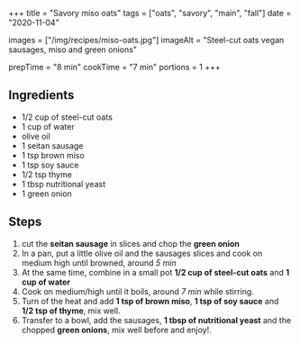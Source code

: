 +++
title = "Savory miso oats"
tags = ["oats", "savory", "main", "fall"]
date = "2020-11-04"

images = ["/img/recipes/miso-oats.jpg"]
imageAlt = "Steel-cut oats vegan sausages, miso and green onions"

prepTime = "8 min"
cookTime = "7 min"
portions = 1
+++

<div class="recipe-content">
<div class="ingredients">

## Ingredients  

- 1/2 cup of steel-cut oats
- 1 cup of water
- olive oil
- 1 seitan sausage
- 1 tsp brown miso
- 1 tsp soy sauce
- 1/2 tsp thyme
- 1 tbsp nutritional yeast
- 1 green onion

</div>
<div class="steps">

## Steps

1. cut the **seitan sausage** in slices and chop the **green onion**
2. In a pan, put a little olive oil and the sausages slices and cook on medium high until browned, around *5 min*
3. At the same time, combine in a small pot **1/2 cup of steel-cut oats** and **1 cup of water**
4. Cook on medium/high until it boils, around *7 min* while stirring.
5. Turn of the heat and add **1 tsp of brown miso**, **1 tsp of soy sauce** and **1/2 tsp of thyme**, mix well.
4. Transfer to a bowl, add the sausages, **1 tbsp of nutritional yeast** and the chopped **green onions**, mix well before and enjoy!.

</div>
</div>
